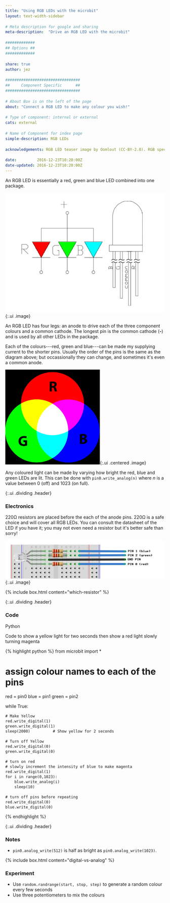 ```yaml
---
title: "Using RGB LEDs with the microbit"
layout: text-width-sidebar

# Meta description for google and sharing
meta-description:  "Drive an RGB LED with the microbit"

#############
## Options ##
#############

share: true
author: jez

#################################
##     Component Specific      ##
#################################

# About Box is on the left of the page
about: "Connect a RGB LED to make any colour you wish!"

# Type of component: internal or external
cats: external

# Name of Component for index page
simple-description: RGB LEDs

acknowledgements: RGB LED teaser image by Oomlout (CC-BY-2.0). RGB spectrum image public domain.

date:         2016-12-23T10:20:00Z
date-updated: 2016-12-23T10:20:00Z
---
```


An RGB LED is essentially a red, green and blue LED combined into one package.

![RGB LED](images/RGB-LED-microbit-diagram.jpg){:.ui .image}

An RGB LED has four legs: an anode to drive each of the three component colours and a common cathode. The longest pin is the common cathode (**-**) and is used by all other LEDs in the package.

Each of the colours---red, green and blue---can be made my supplying current to the shorter pins. Usually the order of the pins is the same as the diagram above; but occassionally they can change, and sometimes it's even a common anode.

![RGB LED](images/RGB-LED-microbit-rgb.png){:.ui .centered .image}


Any coloured light can be made by varying how bright the red, blue and green LEDs are lit. This can be done with `pin0.write_analog(n)` where *n* is a value between 0 (off) and 1023 (on full).


{:.ui .dividing .header}
### Electronics

220&#8486; resistors are placed before the each of the anode pins. 220&#8486; is a safe choice and will cover all RGB LEDs. You can consult the datasheet of the LED if you have it; you may not even need a resistor but it's better safe than sorry!

![RGB LED](images/RGB-LED-microbit-circuit.png){:.ui .image}

{% include box.html content="which-resistor" %}

{:.ui .dividing .header}
### Code

<div class="ui top attached tabular menu">
  <a class="item active" data-tab="first">Python</a>
</div>
<div class="ui bottom attached tab segment active" data-tab="first">

Code to show a yellow light for two seconds then show a red light slowly turning magenta

{% highlight python %}
from microbit import *

# assign colour names to each of the pins
red = pin0
blue = pin1
green = pin2

while True:

    # Make Yellow
    red.write_digital(1)
    green.write_digital(1)
    sleep(2000)			 # Show yellow for 2 seconds

    # Turn off Yellow
    red.write_digital(0)
    green.write_digital(0)

    # turn on red
    # slowly increment the intensity of blue to make magenta
    red.write_digital(1)
    for i in range(0,1023):
        blue.write_analog(i)
        sleep(10)

    # turn off pins before repeating
    red.write_digital(0)
    blue.write_digital(0)
{% endhighlight %}

</div>


{:.ui .dividing .header}
### Notes

* `pin0.analog_write(512)` is half as bright as `pin0.analog_write(1023)`.

{% include box.html content="digital-vs-analog" %}




### Experiment
* Use `random.randrange(start, stop, step)` to generate a random colour every few seconds
* Use three potentiometers to mix the colours

